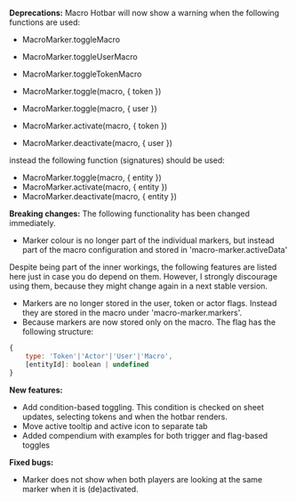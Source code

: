 **Deprecations:**
Macro Hotbar will now show a warning when the following functions are used:

- MacroMarker.toggleMacro
- MacroMarker.toggleUserMacro
- MacroMarker.toggleTokenMacro

- MacroMarker.toggle(macro, { token })
- MacroMarker.toggle(macro, { user })
- MacroMarker.activate(macro, { token })
- MacroMarker.deactivate(macro, { user })

instead the following function (signatures) should be used:

- MacroMarker.toggle(macro, { entity })
- MacroMarker.activate(macro, { entity })
- MacroMarker.deactivate(macro, { entity })

**Breaking changes:**
The following functionality has been changed immediately.
- Marker colour is no longer part of the individual markers, but instead part of the macro configuration and stored in 'macro-marker.activeData'

Despite being part of the inner workings, the following features are listed here just in case you do depend on them.
However, I strongly discourage using them, because they might change again in a next stable version.

- Markers are no longer stored in the user, token or actor flags. Instead they are stored in the macro under 'macro-marker.markers'.
- Because markers are now stored only on the macro. The flag has the following structure:
```js
{
    type: 'Token'|'Actor'|'User'|'Macro',
    [entityId]: boolean | undefined
}
```

**New features:**
- Add condition-based toggling. This condition is checked on sheet updates, selecting tokens and when the hotbar renders.
- Move active tooltip and active icon to separate tab
- Added compendium with examples for both trigger and flag-based toggles

**Fixed bugs:**
- Marker does not show when both players are looking at the same marker when it is (de)activated.
